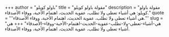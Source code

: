 +++
author = "باولو كويلو"
title = "مقولة باولو كويلو"
description = "مقولة باولو كويلو: هي أشياء تعطى ولا تطلب، عفوية الحديث، اهتمام الأحبة، ووفاء الأصدقاء."
quote = '''هي أشياء تعطى ولا تطلب، عفوية الحديث، اهتمام الأحبة، ووفاء الأصدقاء.'''
slug = "هي-أشياء-تعطى-ولا-تطلب-عفوية-الحديث-اهتمام-الأحبة-ووفاء-الأصدقاء"
+++
هي أشياء تعطى ولا تطلب، عفوية الحديث، اهتمام الأحبة، ووفاء الأصدقاء.
